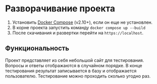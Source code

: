 # Разворачивание проекта

1. Установить [Docker Compose](https://docs.docker.com/compose/install/ ) (v2.10+), если он еще не установлен.
2. В корне проекта запустить команду `docker compose up --build`
3. После скачивания и развертки перейти на `https://localhost`.

## Функциональность

Проект представляет из себя небольшой сайт для тестирования. Вопросы и ответы отображаются в случайном порядке. В конце тестирования результат записывается в базу и отображается пользователю. Тестирование можно проходить сколько угодно раз.